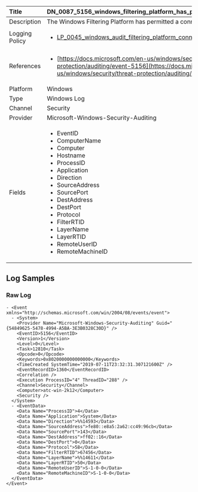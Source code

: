 | Title             | DN_0087_5156_windows_filtering_platform_has_permitted_connection                                                                                                      |
|:------------------|:-----------------------------------------------------------------------------------------------------------------|
| Description       | The Windows Filtering Platform has permitted a connection                                                                                                |
| Logging Policy    | <ul><li>[LP_0045_windows_audit_filtering_platform_connection](../Logging_Policies/LP_0045_windows_audit_filtering_platform_connection.md)</li></ul> | 
| References     		| <ul><li>[https://docs.microsoft.com/en-us/windows/security/threat-protection/auditing/event-5156](https://docs.microsoft.com/en-us/windows/security/threat-protection/auditing/event-5156)</li></ul>                                  |
| Platform       		| Windows   |
| Type           		| Windows Log 		| 
| Channel        		| Security    |
| Provider       		| Microsoft-Windows-Security-Auditing   |
| Fields         		| <ul><li>EventID</li><li>ComputerName</li><li>Computer</li><li>Hostname</li><li>ProcessID</li><li>Application</li><li>Direction</li><li>SourceAddress</li><li>SourcePort</li><li>DestAddress</li><li>DestPort</li><li>Protocol</li><li>FilterRTID</li><li>LayerName</li><li>LayerRTID</li><li>RemoteUserID</li><li>RemoteMachineID</li></ul>                                               |


## Log Samples

### Raw Log

```
- <Event xmlns="http://schemas.microsoft.com/win/2004/08/events/event">
  - <System>
    <Provider Name="Microsoft-Windows-Security-Auditing" Guid="{54849625-5478-4994-A5BA-3E3B0328C30D}" /> 
    <EventID>5156</EventID> 
    <Version>1</Version> 
    <Level>0</Level> 
    <Task>12810</Task> 
    <Opcode>0</Opcode> 
    <Keywords>0x8020000000000000</Keywords> 
    <TimeCreated SystemTime="2019-07-11T23:32:31.307121600Z" /> 
    <EventRecordID>1360</EventRecordID> 
    <Correlation /> 
    <Execution ProcessID="4" ThreadID="288" /> 
    <Channel>Security</Channel> 
    <Computer>atc-win-2k12</Computer> 
    <Security /> 
  </System>
  - <EventData>
    <Data Name="ProcessID">4</Data> 
    <Data Name="Application">System</Data> 
    <Data Name="Direction">%%14593</Data> 
    <Data Name="SourceAddress">fe80::e8a5:2a62:cc49:96cb</Data> 
    <Data Name="SourcePort">143</Data> 
    <Data Name="DestAddress">ff02::16</Data> 
    <Data Name="DestPort">0</Data> 
    <Data Name="Protocol">58</Data> 
    <Data Name="FilterRTID">67456</Data> 
    <Data Name="LayerName">%%14611</Data> 
    <Data Name="LayerRTID">50</Data> 
    <Data Name="RemoteUserID">S-1-0-0</Data> 
    <Data Name="RemoteMachineID">S-1-0-0</Data> 
  </EventData>
</Event>

```




